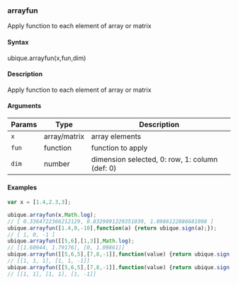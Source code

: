 ### arrayfun

Apply function to each element of array or matrix


#### Syntax

ubique.arrayfun(x,fun,dim)


#### Description

Apply function to each element of array or matrix  



#### Arguments

|Params|Type|Description
|---------|----|-----------
|`x` | array/matrix |  array elements
|`fun` | function | function to apply
|`dim` | number | dimension selected, 0: row, 1: column (def: 0)


#### Examples

```js
var x = [1.4,2.3,3];

ubique.arrayfun(x,Math.log);
// [ 0.3364722366212129, 0.8329091229351039, 1.0986122886681098 ]
ubique.arrayfun([1.4,0,-10],function(a) {return ubique.sign(a);});
// [ 1, 0, -1 ]
ubique.arrayfun([[5,6],[1,3]],Math.log);
// [[1.60944, 1.79176], [0, 1.09861]]
ubique.arrayfun([[5,6,5],[7,8,-1]],function(value) {return ubique.sign(value);});
// [[1, 1, 1], [1, 1, -1]]
ubique.arrayfun([[5,6,5],[7,8,-1]],function(value) {return ubique.sign(value);},1);
// [[1, 1], [1, 1], [1, -1]]
```

